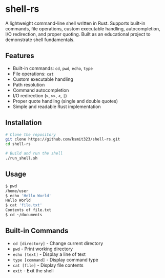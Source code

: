# shell-rs

A lightweight command-line shell written in Rust. Supports built-in commands, file operations, custom executable handling, autocompletion, I/O redirection, and proper quoting. Built as an educational project to demonstrate shell fundamentals.

## Features

- Built-in commands: `cd`, `pwd`, `echo`, `type`
- File operations: `cat`
- Custom executable handling
- Path resolution
- Command autocompletion
- I/O redirection (`>`, `>>`, `<`, `|`)
- Proper quote handling (single and double quotes)
- Simple and readable Rust implementation

## Installation

```bash
# Clone the repository
git clone https://github.com/ksmit323/shell-rs.git
cd shell-rs

# Build and run the shell
./run_shell.sh
```

## Usage

```bash
$ pwd
/home/user
$ echo 'Hello World'
Hello World
$ cat 'file.txt'
Contents of file.txt
$ cd ~/documents
```

## Built-in Commands

- `cd [directory]` - Change current directory
- `pwd` - Print working directory
- `echo [text]` - Display a line of text
- `type [command]` - Display command type
- `cat [file]` - Display file contents
- `exit` - Exit the shell

